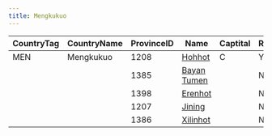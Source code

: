 ```yaml
---
title: Mengkukuo
---
```


| CountryTag | CountryName | ProvinceID | Name                                                                                                       | Captital | Required |
| ---------- | ----------- | ---------- | ---------------------------------------------------------------------------------------------------------- | -------- | -------- |
| MEN        | Mengkukuo   | 1208       | [Hohhot](/wiki/index.php?title=Hohhot&action=edit&redlink=1 "Hohhot (page does not exist)")                | C        | Y        |
|            |             | 1385       | [Bayan Tumen](/wiki/index.php?title=Bayan_Tumen&action=edit&redlink=1 "Bayan Tumen (page does not exist)") |          | N        |
|            |             | 1398       | [Erenhot](/wiki/index.php?title=Erenhot&action=edit&redlink=1 "Erenhot (page does not exist)")             |          | N        |
|            |             | 1207       | [Jining](/wiki/index.php?title=Jining&action=edit&redlink=1 "Jining (page does not exist)")                |          | N        |
|            |             | 1386       | [Xilinhot](/wiki/index.php?title=Xilinhot&action=edit&redlink=1 "Xilinhot (page does not exist)")          |          | N        |

